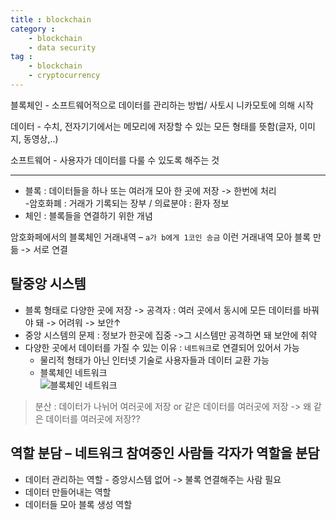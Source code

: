 ```yaml
---
title : blockchain
category :
    - blockchain
    - data security
tag :
    - blockchain
    - cryptocurrency
---
```

블록체인 - 소프트웨어적으로 데이터를 관리하는 방법/ 사토시 니카모토에 의해 시작

데이터 - 수치, 전자기기에서는 메모리에 저장할 수 있는 모든 형태를 뜻함(글자, 이미지, 동영상,..)

소프트웨어 - 사용자가 데이터를 다룰 수 있도록 해주는 것

---
* 블록 : 데이터들을 하나 또는 여러개 모아 한 곳에 저장 -> 한번에 처리  
    -암호화폐 : 거래가 기록되는 장부 / 의료분야 : 환자 정보  
* 체인 : 블록들을 연결하기 위한 개념

암호화페에서의 블록체인 거래내역 – `a가 b에게 1코인 송금` 이런 거래내역 모아 블록 만듦 -> 서로 연결

## 탈중앙 시스템
 - 블록 형태로 다양한 곳에 저장 -> 공격자 : 여러 곳에서 동시에 모든 데이터를 바꿔야 돼	-> 어려워 -> 보안↑
 - 중앙 시스템의 문제 : 정보가 한곳에 집중 ->그 시스템만 공격하면 돼 보안에 취약
 - 다양한 곳에서 데이터를 가질 수 있는 이유 : `네트워크`로 연결되어 있어서 가능
	- 물리적 형태가 아닌 인터넷 기술로 사용자들과 데이터 교환 가능
    - 블록체인 네트워크  
        ![블록체인 네트워크](/TIL/assets/images/blockchain_network.PNG)


>분산 : 데이터가 나뉘어 여러곳에 저장 or 같은 데이터를 여러곳에 저장 -> 왜 같은 데이터를 여러곳에 저장??

## 역할 분담 – 네트워크 참여중인 사람들 각자가 역할을 분담
 - 데이터 관리하는 역할	- 증앙시스템 없어 -> 불록 연결해주는 사람 필요
 - 데이터 만들어내는 역할
 - 데이터들 모아 블록 생성 역할